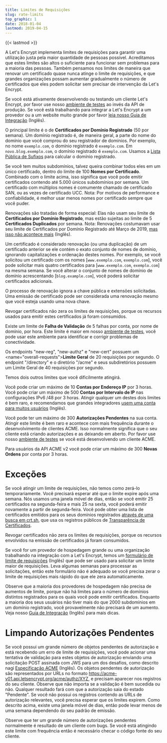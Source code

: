 ```yaml
---
title: Limites de Requisições
slug: rate-limits
top_graphic: 1
date: 2018-01-04
lastmod: 2019-04-15
---
```


{{< lastmod >}}

A Let's Encrypt implementa limites de requisições para garantir uma utilização justa
pela maior quantidade de pessoas possível. Acreditamos que estes limites são altos o suficiente para
funcionar sem problemas para a maioria das pessoas. Também pensamos nos limites de maneira que renovar
um certificado quase nunca atinge o limite de requisições, e que grandes 
organizações possam aumentar gradualmente o número de certificados que eles podem solicitar
sem precisar de intervenção da Let's Encrypt.

Se você está ativamente desenvolvendo ou testando um cliente Let's Encrypt, por favor use
nosso [ambiente de testes](/pt-br/docs/staging-environment/) ao invés da API de produção.
Se você está trabalhando para integrar a Let's Encrypt a um provedor ou a um website
muito grande por favor [leia nosso Guia de Integração](/docs/integration-guide) (Inglês).

O principal limite é o de <a name="certificates-per-registered-domain"></a> **Certificados por Domínio Registrado** (50 por semana). Um
domínio registrado é, de maneira geral, a parte do nome do domínio que você comprou
do seu registrador de domínios. Por exemplo, no nome `exemplo.com`,
o domínio registrado é `exemplo.com`. Em `novo.blog.exemplo.com`,
o domínio registrado é `exemplo.com`. Usamos a 
[Lista Pública de Sufixos](https://publicsuffix.org) para calcular o domínio
registrado.   

Se você tem muitos subdomínios, talvez queira combinar todos eles em um único
certificado, dentro do limite de 100 <a name="names-per-certificate"></a>**Nomes por Certificado**. Combinado com o
limite acima, isso significa que você pode emitir certificados contendo até 5.000 únicos
subdomínios por semana. Um certificado com múltiplos nomes é comumente chamado de certificado
SAN, ou as vezes de certificado UCC. Nota: Por motivos de performance e
confiabilidade, é melhor usar menos nomes por certificado sempre que você
puder.

Renovações são tratadas de forma especial: Elas não usam seu limite de <a name="certificates-per-registered-domain"></a> **Certificados por 
Domínio Registrado**, mas estão sujeitas ao 
limite de 5 **Certificados Duplicados** por semana. Nota: Renovações costumavam usar seu limite de Certificados por 
Domínio Registrado até Março de 2019, [mas isso não 
acontece mais](https://community.letsencrypt.org/t/rate-limits-fixing-certs-per-name-rate-limit-order-of-operations-gotcha/88189) (Inglês).

Um certificado é considerado renovação (ou uma duplicação) de um certificado anterior se ele contém
o exato conjunto de nomes de domínio, ignorando capitalizações e ordenação
destes nomes. Por exemplo, se você solicitou um certificado com os nomes
[`www.exemplo.com`, `exemplo.com`], você pode solicitar mais quatro certificados para 
[`www.exemplo.com`, `exemplo.com`] na mesma semana. Se você alterar o conjunto de nomes de domínio
de domínio acrescentando [`blog.example.com`], você poderá solicitar certificados
adicionais.
 
 O processo de renovação ignora a chave pública e extensões solicitadas. Uma emissão de certificado
 pode ser considerada uma renovação mesmo que você esteja usando uma nova chave. 
 
Revogar certificados não zera os limites de requisições, porque os recursos usados para
emitir estes certificados já foram consumidos.

Existe um limite de <a name="failed-validations"></a>**Falha de Validação** de 5 falhas
por conta, por nome de domínio, por hora. Este limite é maior em nosso
<a href="/pt-br/docs/staging-environment/">ambiente de testes</a>, você
pode usar este ambiente para identificar e corrigir problemas de conectividade.

Os endpoints "new-reg", "new-authz" e "new-cert" possuem um 
<name="overall-requests"></a>**Limite
Geral** de 20 requisições por segundo. O endpoint "/directory" e o diretório "/acme" 
e seus subdiretórios possuem um Limite Geral de 40 requisições por segundo.

Temos dois outros limites que você dificilmente atingirá.

Você pode criar um máximo de 10 <a name="accounts-per-ip-address"></a>**Contas por Endereço IP** por 3 horas. Você pode
criar um máximo de 500 **Contas por Intervalo de IP** nas configurações IPv6 /48 por 
3 horas. Atingir qualquer um destes dois limites é bem raro, e recomendamos que
grandes integradores [usem uma conta para muitos usuários](/docs/integration-guide) (Inglês).

Você pode ter um máximo de 300 <a name="pending-authorizations"></a>**Autorizações Pendentes** na sua conta. Atingir
este limite é bem raro e acontece com mais frequência durante o desenvolvimento de clientes ACME. Isso
normalmente significa que o seu cliente está criando autorizações e as deixando em aberto.
Por favor use nosso [ambiente de testes](/pt-br/docs/staging-environment/) se você está
desenvolvendo um cliente ACME.

Para usuários da API ACME v2 você pode criar um máximo de 300 <a
name="new-orders"></a>**Novas Ordens** por conta por 3 horas. 

# <a name="overrides"></a>Exceções

Se você atingir um limite de requisições, não temos como zerá-lo temporariamente. Você 
precisará esperar até que o limite expire após uma semana. Nós usamos uma janela móvel de dias,
então se você emitir 25 certificados na segunda-feira e mais 25 na sexta, 
você poderá emitir novamente a partir de segunda-feira. Você pode obter uma lista de certificados
emitidos para os seus domínios registrados [através de uma busca em crt.sh](https://crt.sh), que 
usa os registros públicos de 
[Transparência de Certificados](https://www.certificate-transparency.org). 

Revogar certificados não zera os limites de requisições, porque os recursos envolvidos 
na emissão de certificados já foram consumidos.

Se você for um provedor de hospedagem grande ou uma organização trabalhando na integração
com a Let's Encrypt, temos um [formulário de 
limite de requisições](https://goo.gl/forms/plqRgFVnZbdGhE9n1) (Inglês)
que pode ser usado para solicitar um limite maior de requisições. Leva algumas semanas para processar 
as solicitações, então este formulário não é adequado se você precisa zerar o limite de requisições
mais rápido do que ele zera automaticamente.

Observe que a maioria dos provedores de hospedagem não precisa de aumentos de limite, porque
não há limites para o número de domínios distintos registrados para os quais você pode emitir certificados.
Enquanto a maioria dos seus usuários não tiver mais do que 2000 subdomínios em
um domínio registrado, você provavelmente não precisará de um aumento. Veja nosso [Guia de
Integração](/docs/integration-guide/) (Inglês) para mais dicas.  

# <a name="clearing-pending"></a>Limpando Autorizações Pendentes

Se você possui um grande número de objetos pendentes de autorização e está recebendo um
erro de limite de requisições, você pode acionar uma tentativa de validação para estes
objetos de autorização enviando uma solicitação POST assinada com JWS para um dos desafios, como
descrito nagi 
[Especificação ACME](https://github.com/ietf-wg-acme/acme/blob/master/draft-ietf-acme-acme.md#responding-to-challenges) (Inglês).
Os objetos pendentes de autorização são representados por URLs no formato
https://acme-v01.api.letsencrypt.org/acme/authz/XYZ, e precisam aparecer nos
registros do seu cliente. Observe que não importa se a validação é bem sucedida ou não.
Qualquer resultado fará com que a autorização saia do estado "Pendente". Se você não
possui os registros contendo as URLs de autorização relevantes, você precisa esperar que
os limites expirem. Como descrito acima, existe uma janela móvel de dias, então pode 
levar menos de uma semana dependendo do seu padrão de emissão. 

Observe que ter um grande número de autorizações pendentes normalmente é
resultado de um cliente com bugs. Se você está atingindo este limite com frequência então
é necessário checar o código fonte do seu cliente.

